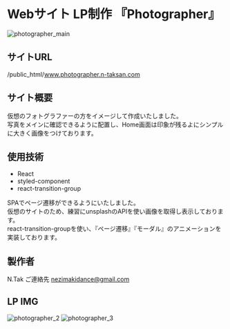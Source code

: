 # Webサイト LP制作 『Photographer』
![photographer_main](https://user-images.githubusercontent.com/123624951/218995933-3ddc1d9e-cdbd-4220-80cb-e7575efc8eed.png)

## サイトURL
/public_html/www.photographer.n-taksan.com

## サイト概要

仮想のフォトグラファーの方をイメージして作成いたしました。
<br>
写真をメインに確認できるように配置し、Home画面は印象が残るよにシンプルに大きく画像をつけております。
<br>

## 使用技術
-   React
-   styled-component
-   react-transition-group

SPAでページ遷移ができるようにいたしました。
<br>
仮想のサイトのため、練習にunsplashのAPIを使い画像を取得し表示しております。
<br>
react-transition-groupを使い、『ページ遷移』『モーダル』のアニメーションを実装しております。
<br>

## 製作者
N.Tak
ご連絡先 nezimakidance@gmail.com
## LP IMG
![photographer_2](https://user-images.githubusercontent.com/123624951/218996054-d166378c-c19c-4061-8131-a5d2203eb9e7.png)
![photographer_3](https://user-images.githubusercontent.com/123624951/218996065-5e789fd5-0403-4e88-8aaa-d75ee1ab33a2.png)

